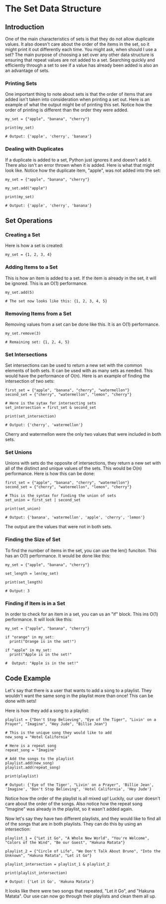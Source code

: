 # The Set Data Structure

## Introduction
One of the main characteristics of sets is that they do not allow duplicate values. It also doesn't care about the order of the items in the set, so it might print it out differently each time. You might ask, when should I use a set? The main purpose of choosing a set over any other data structure is ensuring that repeat values are not added to a set. Searching quickly and efficiently through a set to see if a value has already been added is also an an advantage of sets.

### Printing Sets
One important thing to note about sets is that the order of items that are added isn't taken into consideration when printing a set out. Here is an example of what the output might be of printing this set. Notice how the order of printing is different than the order they were added.

```
my_set = {"apple", "banana", "cherry"}

print(my_set) 

# Output: {'apple', 'cherry', 'banana'}

```

### Dealing with Duplicates
If a duplicate is added to a set, Python just ignores it and doesn't add it. There also isn't an error thrown when it is added. Here is what that might look like. Notice how the duplicate item, "apple", was not added into the set:

```
my_set = {"apple", "banana", "cherry"}

my_set.add("apple")

print(my_set) 

# Output: {'apple', 'cherry', 'banana'}
```

## Set Operations

### Creating a Set 
Here is how a set is created:
```
my_set = {1, 2, 3, 4}
```

### Adding Items to a Set
This is how an item is added to a set. If the item is already in the set, it will be ignored. This is an O(1) performance.

```
my_set.add(5)

# The set now looks like this: {1, 2, 3, 4, 5}
```


### Removing Items from a Set
Removing values from a set can be done like this. It is an O(1) performance.

```
my_set.remove(3)

# Remaining set: {1, 2, 4, 5}
```


### Set Intersections
Set intersections can be used to return a new set with the common elements of both sets. It can be used with as many sets as needed. This would have the performance of O(n). Here is an example of finding the intersection of two sets:

```
first_set = {"apple", "banana", "cherry", "watermellon"}
second_set = {"cherry", "watermellon", "lemon", "cherry"}

# Here is the sytax for intersecting sets
set_intersection = first_set & second_set

print(set_intersection)

# Output: {'cherry', 'watermellon'}
```

Cherry and watermellon were the only two values that were included in both sets.

### Set Unions
Unions with sets do the opposite of intersections, they return a new set with all of the distinct and unique values of the sets. This would be O(n) performance. Here is how this can be done:

```
first_set = {"apple", "banana", "cherry", "watermellon"}
second_set = {"cherry", "watermellon", "lemon", "cherry"}

# This is the syntax for finding the union of sets
set_union = first_set | second_set

print(set_union)

# Output: {'banana', 'watermellon', 'apple', 'cherry', 'lemon'}
```
The output are the values that were not in both sets.

### Finding the Size of Set
To find the number of items in the set, you can use the len() funciton. This has an O(1) performance. It would be done like this:

```
my_set = {"apple", "banana", "cherry"}

set_length = len(my_set)

print(set_length)

# Output: 3
```

### Finding if Item is in a Set
In order to check for an item in a set, you can us an "if" block. This ins O(1) performance. It will look like this:

```
my_set = {"apple", "banana", "cherry"}

if "orange" in my_set:
  print("Orange is in the set!")

if "apple" in my_set:
  print("Apple is in the set!"

#  Output: "Apple is in the set!"
```


## Code Example
Let's say that there is a user that wants to add a song to a playlist. They wouldn't want the same song in the playlist more than once! This can be done with sets!


Here is how they add a song to a playlist:
```
playlist = {"Don't Stop Believing", "Eye of the Tiger", "Livin' on a Prayer", "Imagine", "Hey Jude", "Billie Jean"}

# This is the unique song they would like to add
new_song = "Hotel California"

# Here is a repeat song
repeat_song = "Imagine"

# Add the songs to the playlist
playlist.add(new_song)
playlist.add(repeat_song)

print(playlist)

# Output: {'Eye of the Tiger', "Livin' on a Prayer", 'Billie Jean', 'Imagine', "Don't Stop Believing", 'Hotel California', 'Hey Jude'}
```

Notice how the order of the playlist is all mixed up! Luckily, our user doesn't care about the order of the songs. Also notice how the repeat song "Imagine" was already in the playlist, so it wasn't added again.


Now let's say they have two different playlists, and they would like to find all of the songs that are in both playlists. They can do this by using an intersection:

```
playlist_1 = {"Let it Go", "A Whole New World", "You're Welcome", "Colors of the Wind", "Be our Guest", "Hakuna Matata"}

playlist_2 = {"Circle of Life", "We Don't Talk About Bruno", "Into the Unknown", "Hakuna Matata", "Let it Go"}

playlist_intersection = playlist_1 & playlist_2

print(playlist_intersection)

# Output: {'Let it Go', 'Hakuna Matata'}
```

It looks like there were two songs that repeated, "Let it Go", and "Hakuna Matata". Our use can now go through their playlists and clean them all up.

